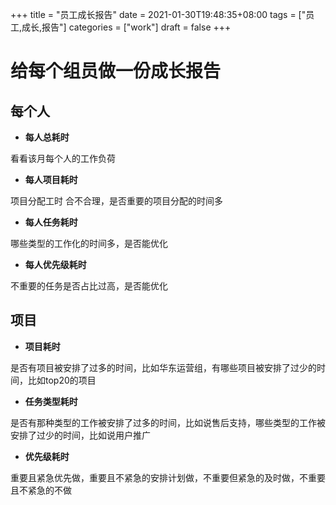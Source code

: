 +++
title = "员工成长报告"
date = 2021-01-30T19:48:35+08:00
tags = ["员工,成长,报告"]
categories = ["work"]
draft = false
+++

# 给每个组员做一份成长报告

## 每个人        
- **每人总耗时** 

看看该月每个人的工作负荷
- **每人项目耗时** 

项目分配工时 合不合理，是否重要的项目分配的时间多
- **每人任务耗时** 

哪些类型的工作化的时间多，是否能优化
- **每人优先级耗时** 

不重要的任务是否占比过高，是否能优化

## 项目
- **项目耗时** 

是否有项目被安排了过多的时间，比如华东运营组，有哪些项目被安排了过少的时间，比如top20的项目
- **任务类型耗时** 

是否有那种类型的工作被安排了过多的时间，比如说售后支持，哪些类型的工作被安排了过少的时间，比如说用户推广
- **优先级耗时** 

重要且紧急优先做，重要且不紧急的安排计划做，不重要但紧急的及时做，不重要且不紧急的不做
